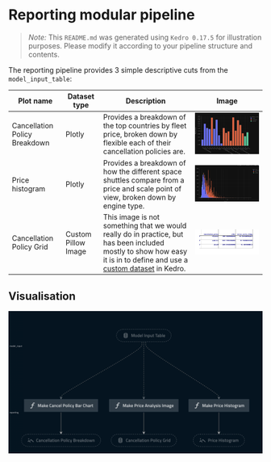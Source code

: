 # Reporting modular pipeline

> *Note:* This `README.md` was generated using `Kedro 0.17.5` for illustration purposes. Please modify it according to your pipeline structure and contents.

The reporting pipeline provides 3 simple descriptive cuts from the `model_input_table`:

|Plot name|Dataset type|Description|Image|
|-|-|-|-|
|Cancellation Policy Breakdown|Plotly|Provides a breakdown of the top countries by fleet price, broken down by flexible each of their cancellation policies are.|![bar](../../../../.tours/images/bar_chart.png)|
|Price histogram|Plotly|Provides a breakdown of how the different space shuttles compare from a price and scale point of view, broken down by engine type. |![hist](../../../../.tours/images/histogram.png)|
|Cancellation Policy Grid|Custom Pillow Image|This image is not something that we would really do in practice, but has been included mostly to show how easy it is in to define and use a [custom dataset](https://kedro.readthedocs.io/en/stable/07_extend_kedro/03_custom_datasets.html) in Kedro. |![grid](../../../../.tours/images/grid.png)|

## Visualisation

![ingestion](../../../../.tours/images/reporting.png)

